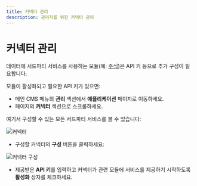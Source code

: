 ```yaml
---
title: 커넥터 관리
description: 관리자를 위한 커넥터 관리
---
```


# 커넥터 관리

데이터에 서드파티 서비스를 사용하는 모듈(예: [주식](/media/widgets/stocks))은 API 키 등으로 추가 구성이 필요합니다.

모듈이 활성화되고 필요한 API 키가 있으면:

- 메인 CMS 메뉴의 **관리** 섹션에서 **애플리케이션** 페이지로 이동하세요.
- 페이지의 **커넥터** 섹션으로 스크롤하세요.

여기서 구성할 수 있는 모든 서드파티 서비스를 볼 수 있습니다:

![커넥터](/img/v4_media_modules_connectors.png)

- 구성할 커넥터의 **구성** 버튼을 클릭하세요:

![커넥터 구성](/img/v4_media_modules_configure_connectors.png)

- 제공받은 **API 키**를 입력하고 커넥터가 관련 모듈에 서비스를 제공하기 시작하도록 **활성화** 상자를 체크하세요. 